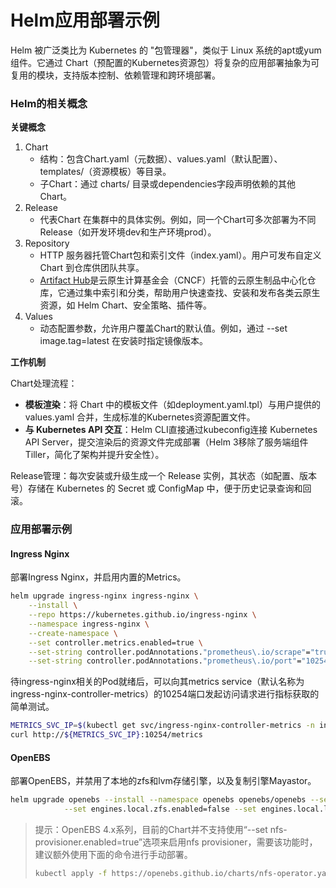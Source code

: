 # Helm应用部署示例

Helm 被广泛类比为 Kubernetes 的 "包管理器"，类似于 Linux 系统的apt或yum组件。它通过 Chart（预配置的Kubernetes资源包）将复杂的应用部署抽象为可复用的模块，支持版本控制、依赖管理和跨环境部署。

### Helm的相关概念

**关键概念**

1. Chart
   - 结构：包含Chart.yaml（元数据）、values.yaml（默认配置）、templates/（资源模板）等目录。
   - 子Chart：通过 charts/ 目录或dependencies字段声明依赖的其他Chart。
2. Release
   - 代表Chart 在集群中的具体实例。例如，同一个Chart可多次部署为不同Release（如开发环境dev和生产环境prod）。
3. Repository
   - HTTP 服务器托管Chart包和索引文件（index.yaml）。用户可发布自定义 Chart 到仓库供团队共享。
   - [Artifact Hub](https://artifacthub.io])是云原生计算基金会（CNCF）托管的云原生制品中心化仓库，它通过集中索引和分类，帮助用户快速查找、安装和发布各类云原生资源，如 Helm Chart、安全策略、插件等。
4. Values
   - 动态配置参数，允许用户覆盖Chart的默认值。例如，通过 --set image.tag=latest 在安装时指定镜像版本。

**工作机制**

Chart处理流程：

- **模板渲染**：将 Chart 中的模板文件（如deployment.yaml.tpl）与用户提供的 values.yaml 合并，生成标准的Kubernetes资源配置文件。
- **与 Kubernetes API 交互**：Helm CLI直接通过kubeconfig连接 Kubernetes API Server，提交渲染后的资源文件完成部署（Helm 3移除了服务端组件Tiller，简化了架构并提升安全性）。

Release管理：每次安装或升级生成一个 Release 实例，其状态（如配置、版本号）存储在 Kubernetes 的 Secret 或 ConfigMap 中，便于历史记录查询和回滚。

### 应用部署示例

#### Ingress Nginx

部署Ingress Nginx，并启用内置的Metrics。

```bash
helm upgrade ingress-nginx ingress-nginx \
	--install \
	--repo https://kubernetes.github.io/ingress-nginx \
	--namespace ingress-nginx \
	--create-namespace \
	--set controller.metrics.enabled=true \
	--set-string controller.podAnnotations."prometheus\.io/scrape"="true" \
	--set-string controller.podAnnotations."prometheus\.io/port"="10254"
```

待ingress-nginx相关的Pod就绪后，可以向其metrics service（默认名称为ingress-nginx-controller-metrics）的10254端口发起访问请求进行指标获取的简单测试。

```bash
METRICS_SVC_IP=$(kubectl get svc/ingress-nginx-controller-metrics -n ingress-nginx -o jsonpath={.spec.clusterIP})
curl http://${METRICS_SVC_IP}:10254/metrics
```

#### OpenEBS

部署OpenEBS，并禁用了本地的zfs和lvm存储引擎，以及复制引擎Mayastor。

```bash
helm upgrade openebs --install --namespace openebs openebs/openebs --set engines.replicated.mayastor.enabled=false \
            --set engines.local.zfs.enabled=false --set engines.local.lvm.enabled=false --create-namespace
```

> 提示：OpenEBS 4.x系列，目前的Chart并不支持使用“--set nfs-provisioner.enabled=true”选项来启用nfs provisioner，需要该功能时，建议额外使用下面的命令进行手动部署。
>
> ```bash
> kubectl apply -f https://openebs.github.io/charts/nfs-operator.yaml
> ```









